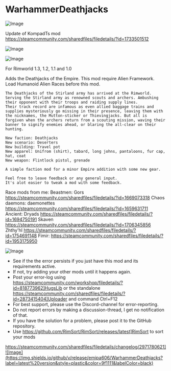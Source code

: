 # WarhammerDeathjacks

![Image](https://i.imgur.com/buuPQel.png)

Update of KompadTs mod https://steamcommunity.com/sharedfiles/filedetails/?id=1733501512

![Image](https://i.imgur.com/KFjAmff.png)

	
![Image](https://i.imgur.com/Z4GOv8H.png)

For Rimworld 1.3, 1.2, 1.1 and 1.0
 
   Adds the Deathjacks of the Empire.
    This mod require Alien Framework.
    Load Humanoid Alien Races before this mod.

    The Deathjacks of the Stirland army has arrived at the Rimworld.
    Serving the Stirland army as renowned scouts and archers. Ambushing their opponent with their troops and raiding supply lines.
    Their track record are infamous as even allied baggage trains and supplies mysteriously go missing in their presence, leaving them with the nicknames, the Mutton-sticker or Thievingjacks. But all is forgiven when the archers return from a scouting mission, waving their banner to signify enemies ahead, or blaring the all-clear on their hunting.

    New faction: Deathjacks
    New scenario: Deserters
    New building: Travel pot
    New apparel: Unifrom (shirt), tabard, long johns, pantaloons, fur cap, hat, coat
    New weapon: Flintlock pistol, grenade

    A simple faction mod for a minor Empire addition with some new gear.

    Feel free to leave feedback or any general input.
    It's alot easier to tweak a mod with some feedback.

Race mods from me:
Beastmen: Gors
https://steamcommunity.com/sharedfiles/filedetails/?id=1669073318
Chaos daemons: daemonettes
https://steamcommunity.com/sharedfiles/filedetails/?id=1659631711
Ancient: Dryads
https://steamcommunity.com/sharedfiles/filedetails/?id=1694750191
Skaven
https://steamcommunity.com/sharedfiles/filedetails/?id=1706345856
Zhthy'hl
https://steamcommunity.com/sharedfiles/filedetails/?id=1754691148
Fimir:
https://steamcommunity.com/sharedfiles/filedetails/?id=1953175950

![Image](https://i.imgur.com/PwoNOj4.png)



-  See if the the error persists if you just have this mod and its requirements active.
-  If not, try adding your other mods until it happens again.
-  Post your error-log using https://steamcommunity.com/workshop/filedetails/?id=818773962]HugsLib or the standalone https://steamcommunity.com/sharedfiles/filedetails/?id=2873415404]Uploader and command Ctrl+F12
-  For best support, please use the Discord-channel for error-reporting.
-  Do not report errors by making a discussion-thread, I get no notification of that.
-  If you have the solution for a problem, please post it to the GitHub repository.
-  Use https://github.com/RimSort/RimSort/releases/latest]RimSort to sort your mods



https://steamcommunity.com/sharedfiles/filedetails/changelog/2971780621]![Image](https://img.shields.io/github/v/release/emipa606/WarhammerDeathjacks?label=latest%20version&style=plastic&color=9f1111&labelColor=black)

